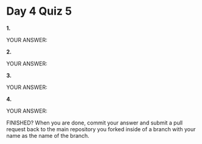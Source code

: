 # Day 4 Quiz 5

**1.**

YOUR ANSWER:

**2.**

YOUR ANSWER:

**3.**

YOUR ANSWER:

**4.**

YOUR ANSWER:

FINISHED? When you are done, commit your answer and submit a pull request back to the main repository you forked inside of a branch with your name as the name of the branch.
